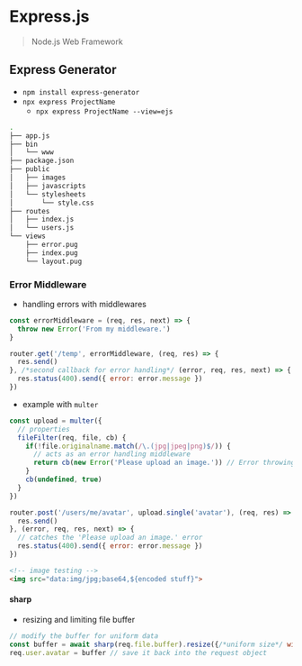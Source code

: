# Express.js
> Node.js Web Framework

## Express Generator
* `npm install express-generator`
* `npx express ProjectName`
  * `npx express ProjectName --view=ejs`
```bash
.
├── app.js
├── bin
│   └── www
├── package.json
├── public
│   ├── images
│   ├── javascripts
│   └── stylesheets
│       └── style.css
├── routes
│   ├── index.js
│   └── users.js
└── views
    ├── error.pug
    ├── index.pug
    └── layout.pug
```

### Error Middleware
* handling errors with middlewares
```javascript
const errorMiddleware = (req, res, next) => {
  throw new Error('From my middleware.')
}

router.get('/temp', errorMiddleware, (req, res) => {
  res.send()
}, /*second callback for error handling*/ (error, req, res, next) => {
  res.status(400).send({ error: error.message })
})
```
* example with `multer`
```javascript
const upload = multer({
  // properties
  fileFilter(req, file, cb) {
    if(!file.originalname.match(/\.(jpg|jpeg|png)$/)) {
      // acts as an error handling middleware
      return cb(new Error('Please upload an image.')) // Error throwing
    }
    cb(undefined, true)
  }
})

router.post('/users/me/avatar', upload.single('avatar'), (req, res) => {
  res.send()
}, (error, req, res, next) => {
  // catches the 'Please upload an image.' error
  res.status(400).send({ error: error.message })
})
```
```html
<!-- image testing -->
<img src="data:img/jpg;base64,${encoded stuff}">
```
#### sharp
* resizing and limiting file buffer
```javascript
// modify the buffer for uniform data
const buffer = await sharp(req.file.buffer).resize({/*uniform size*/ width: 250, height: 250 }).png().toBuffer()
req.user.avatar = buffer // save it back into the request object
```